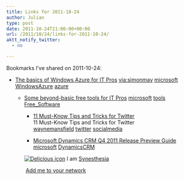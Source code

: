 ```yaml
---
title: Links for 2011-10-24
author: Julian
type: post
date: 2011-10-24T21:00:00+00:00
url: /2011/10/24/links-for-2011-10-24/
aktt_notify_twitter:
  - no

---
```

Bookmarks I&#8217;ve shared on 2011-10-24:

  * [The basics of Windows Azure for IT Pros][1] 
    [via:simonmay][2] [microsoft][3] [WindowsAzure][4] [azure][5] </li> 
    
      * [Some beyond-basic free tools for IT Pros][6] 
        [microsoft][3] [tools][7] [Free_Software][8] </li> 
        
          * [11 Must-Know Tips and Tricks for Twitter][9]  
            11 Must-Know Tips and Tricks for Twitter  
            [waynemansfield][10] [twitter][11] [socialmedia][12] 
          * [Microsoft Dynamics CRM Q4 2011 Release Preview Guide][13] 
            [microsoft][3] [DynamicsCRM][14] </li> </ul> 
            
            <p class="deliciouslink">
              <a href="https://del.icio.us/synesthesia" title="See all my bookmarks on del.icio.us"><img src="https://www.synesthesia.co.uk/images/deliciousicon.jpg" alt="Delicious icon" /></a>&nbsp;I am <a href="https://del.icio.us/synesthesia" title="See all my bookmarks on del.icio.us">Synesthesia</a>
            </p>
            
            <p class="deliciouslink">
              <a href="https://del.icio.us/network?add=synesthesia" title="Add me to your del.icio.us network"><img src="https://www.synesthesia.co.uk/images/add.gif" alt="" /></a>&nbsp;<a href="https://del.icio.us/network?add=synesthesia" title="Add me to your del.icio.us network">Add me to your network</a>
            </p>

 [1]: https://blogs.technet.com/b/simonmay/archive/2011/09/26/the-basics-of-windows-azure-for-it-pros.aspx
 [2]: https://www.delicious.com/synesthesia/via%3Asimonmay
 [3]: https://www.delicious.com/synesthesia/microsoft
 [4]: https://www.delicious.com/synesthesia/WindowsAzure
 [5]: https://www.delicious.com/synesthesia/azure
 [6]: https://blogs.technet.com/b/simonmay/archive/2011/09/22/some-beyond-basic-free-tools-for-it-pros.aspx
 [7]: https://www.delicious.com/synesthesia/tools
 [8]: https://www.delicious.com/synesthesia/Free_Software
 [9]: https://waynemansfield.blogspot.com/2011/10/11-must-know-tips-and-tricks-for.html?m=1
 [10]: https://www.delicious.com/synesthesia/waynemansfield
 [11]: https://www.delicious.com/synesthesia/twitter
 [12]: https://www.delicious.com/synesthesia/socialmedia
 [13]: https://az26122.vo.msecnd.net/docs/Release_Preview_Guide.pdf
 [14]: https://www.delicious.com/synesthesia/DynamicsCRM